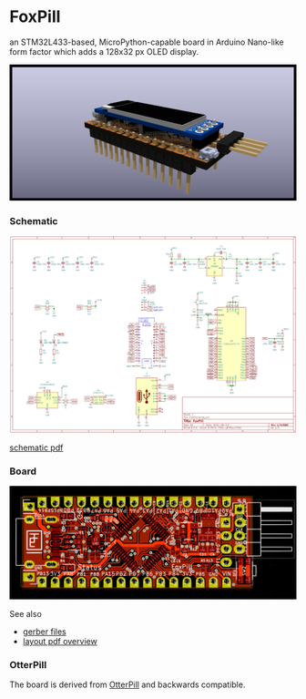 # FoxPill

an STM32L433-based, MicroPython-capable board in Arduino Nano-like form factor which adds a 128x32 px OLED display.

![](FoxPill/img/004.jpg)

### Schematic

![](FoxPill/img/FoxPill_1.3_schematic.PNG)


[schematic pdf](FoxPill/pdf/FoxPill-1.3_OLED_schematic.pdf)


### Board

![](FoxPill/img/FoxPill_1.3_board.PNG)

See also

* [gerber files](FoxPill/gerber/)
* [layout pdf overview](FoxPill/pdf/FoxPill-1.3_OLED_layout.pdf)

### OtterPill

The board is derived from [OtterPill](https://github.com/Jan--Henrik/OtterPill) and backwards compatible.


